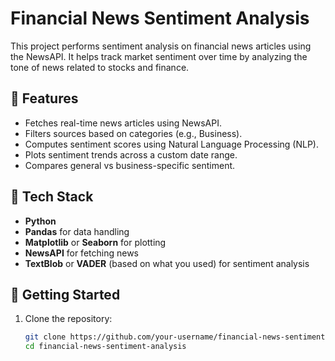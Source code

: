 # Financial News Sentiment Analysis

This project performs sentiment analysis on financial news articles using the NewsAPI. It helps track market sentiment over time by analyzing the tone of news related to stocks and finance.

## 📌 Features
- Fetches real-time news articles using NewsAPI.
- Filters sources based on categories (e.g., Business).
- Computes sentiment scores using Natural Language Processing (NLP).
- Plots sentiment trends across a custom date range.
- Compares general vs business-specific sentiment.

## 🧰 Tech Stack
- **Python**
- **Pandas** for data handling
- **Matplotlib** or **Seaborn** for plotting
- **NewsAPI** for fetching news
- **TextBlob** or **VADER** (based on what you used) for sentiment analysis

## 🚀 Getting Started

1. Clone the repository:
   ```bash
   git clone https://github.com/your-username/financial-news-sentiment-analysis.git
   cd financial-news-sentiment-analysis
